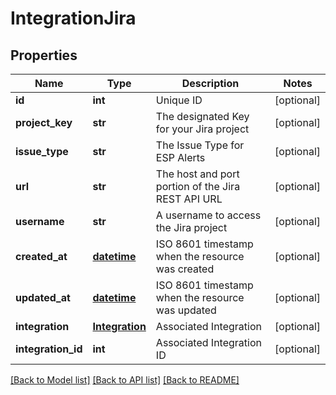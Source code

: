 # IntegrationJira

## Properties
Name | Type | Description | Notes
------------ | ------------- | ------------- | -------------
**id** | **int** | Unique ID | [optional] 
**project_key** | **str** | The designated Key for your Jira project | [optional] 
**issue_type** | **str** | The Issue Type for ESP Alerts | [optional] 
**url** | **str** | The host and port portion of the Jira REST API URL | [optional] 
**username** | **str** | A username to access the Jira project | [optional] 
**created_at** | [**datetime**](DateTime.md) | ISO 8601 timestamp when the resource was created | [optional] 
**updated_at** | [**datetime**](DateTime.md) | ISO 8601 timestamp when the resource was updated | [optional] 
**integration** | [**Integration**](Integration.md) | Associated Integration | [optional] 
**integration_id** | **int** | Associated Integration ID | [optional] 

[[Back to Model list]](../README.md#documentation-for-models) [[Back to API list]](../README.md#documentation-for-api-endpoints) [[Back to README]](../README.md)


